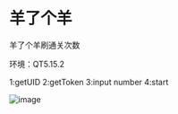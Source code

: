 # 羊了个羊

羊了个羊刷通关次数

环境：QT5.15.2

1:getUID
2:getToken
3:input number
4:start

![image](https://github.com/bllxmxa/yanglegeyang/blob/05619b4962696ebf8589da67f9e564de9e708156/about.png)

